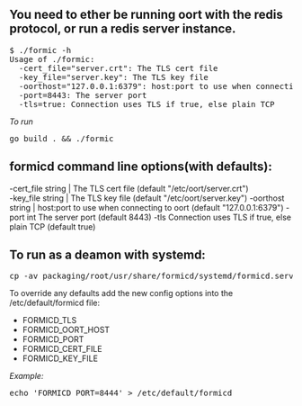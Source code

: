 ## You need to ether be running oort with the redis protocol, or run a redis server instance.

<pre>
$ ./formic -h
Usage of ./formic:
  -cert_file="server.crt": The TLS cert file
  -key_file="server.key": The TLS key file
  -oorthost="127.0.0.1:6379": host:port to use when connecting to oort
  -port=8443: The server port
  -tls=true: Connection uses TLS if true, else plain TCP
</pre>

*To run*

<pre>
go build . && ./formic
</pre>

## formicd command line options(with defaults):

-cert_file string | The TLS cert file (default "/etc/oort/server.crt")      
-key_file string | The TLS key file (default "/etc/oort/server.key")
-oorthost string | host:port to use when connecting to oort (default "127.0.0.1:6379")
-port int           The server port (default 8443)
-tls                Connection uses TLS if true, else plain TCP (default true)


## To run as a deamon with systemd:

<pre>
cp -av packaging/root/usr/share/formicd/systemd/formicd.service /lib/systemd/system
</pre>

To override any defaults add the new config options into the /etc/default/formicd file:
* FORMICD_TLS
* FORMICD_OORT_HOST
* FORMICD_PORT
* FORMICD_CERT_FILE
* FORMICD_KEY_FILE

*Example:*

<pre>
echo 'FORMICD_PORT=8444' > /etc/default/formicd
</pre>
